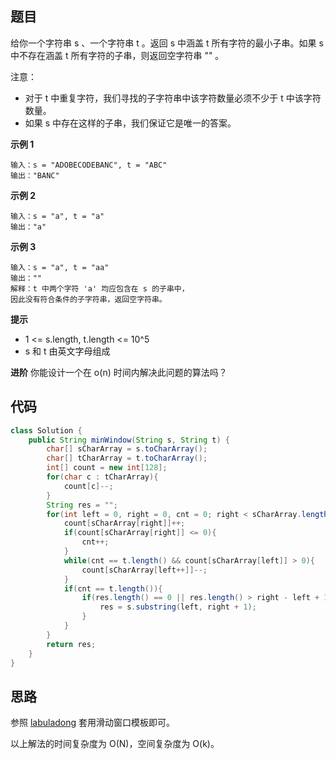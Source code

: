## 题目
给你一个字符串 s 、一个字符串 t 。返回 s 中涵盖 t 所有字符的最小子串。如果 s 中不存在涵盖 t 所有字符的子串，则返回空字符串 "" 。

注意：
* 对于 t 中重复字符，我们寻找的子字符串中该字符数量必须不少于 t 中该字符数量。
* 如果 s 中存在这样的子串，我们保证它是唯一的答案。

**示例 1**
```
输入：s = "ADOBECODEBANC", t = "ABC"
输出："BANC"
```

**示例 2**
```
输入：s = "a", t = "a"
输出："a"
```

**示例 3**
```
输入：s = "a", t = "aa"
输出：""
解释：t 中两个字符 'a' 均应包含在 s 的子串中，
因此没有符合条件的子字符串，返回空字符串。
```

**提示**

* 1 <= s.length, t.length <= 10^5
* s 和 t 由英文字母组成

**进阶**
你能设计一个在 o(n) 时间内解决此问题的算法吗？

## 代码
```JAVA
class Solution {
    public String minWindow(String s, String t) {
        char[] sCharArray = s.toCharArray();
        char[] tCharArray = t.toCharArray();
        int[] count = new int[128];
        for(char c : tCharArray){
            count[c]--;
        }
        String res = "";
        for(int left = 0, right = 0, cnt = 0; right < sCharArray.length;right++){
            count[sCharArray[right]]++;
            if(count[sCharArray[right]] <= 0){
                cnt++;
            }
            while(cnt == t.length() && count[sCharArray[left]] > 0){
                count[sCharArray[left++]]--;
            }
            if(cnt == t.length()){
                if(res.length() == 0 || res.length() > right - left + 1){
                    res = s.substring(left, right + 1);
                }
            }
        }
        return res;
    }
}
```

## 思路

参照 [labuladong](https://labuladong.github.io/algo/1/12/) 套用滑动窗口模板即可。

以上解法的时间复杂度为 O(N)，空间复杂度为 O(k)。
